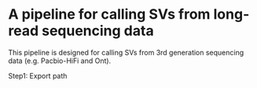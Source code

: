# A pipeline for calling SVs from long-read sequencing data

This pipeline is designed for calling SVs from 3rd generation sequencing data (e.g. Pacbio-HiFi and Ont). 

Step1: Export path
